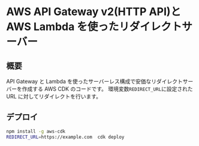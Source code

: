 # AWS API Gateway v2(HTTP API)と AWS Lambda を使ったリダイレクトサーバー

## 概要

API Gateway と Lambda を使ったサーバーレス構成で安価なリダイレクトサーバーを作成する AWS CDK のコードです。
環境変数`REDIRECT_URL`に設定された URL に対してリダイレクトを行います。

## デプロイ

```bash
npm install -g aws-cdk
REDIRECT_URL=https://example.com  cdk deploy
```
